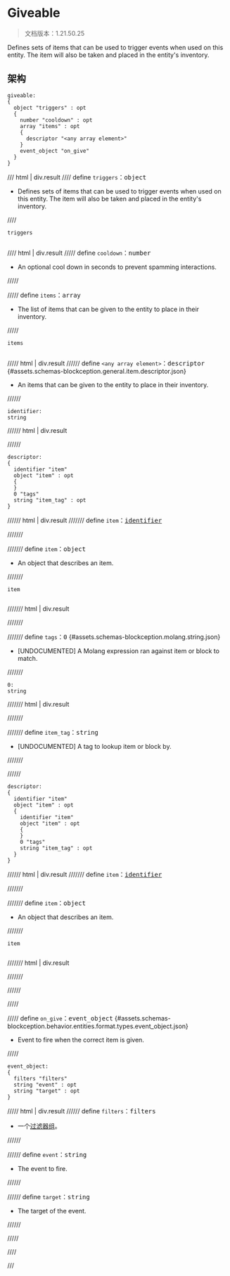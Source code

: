 # Giveable

> 文档版本：1.21.50.25

Defines sets of items that can be used to trigger events when used on this entity. The item will also be taken and placed in the entity's inventory.

## 架构

```mcschema
giveable:
{
  object "triggers" : opt
  {
    number "cooldown" : opt
    array "items" : opt
    {
      descriptor "<any array element>"
    }
    event_object "on_give"
  }
}

```

/// html | div.result
//// define
`triggers`：<samp>object</samp>

- Defines sets of items that can be used to trigger events when used on this entity. The item will also be taken and placed in the entity's inventory.


////

<div class="language-text highlight"><span class="filename"><code>triggers</code></span><pre id="__code_1"><span></span></pre></div>

//// html | div.result
///// define
`cooldown`：<samp>number</samp>

- An optional cool down in seconds to prevent spamming interactions.


/////


///// define
`items`：<samp>array</samp>

- The list of items that can be given to the entity to place in their inventory.


/////

<div class="language-text highlight"><span class="filename"><code>items</code></span><pre id="__code_1"><span></span></pre></div>

///// html | div.result
////// define
`<any array element>`：<samp>descriptor</samp> {#assets.schemas-blockception.general.item.descriptor.json}

- An items that can be given to the entity to place in their inventory.


//////

```mcschema
identifier:
string

```

////// html | div.result

//////



```mcschema
descriptor:
{
  identifier "item"
  object "item" : opt
  {
  }
  0 "tags"
  string "item_tag" : opt
}

```

////// html | div.result
/////// define
`item`：<samp>[identifier](#assets.schemas-blockception.general.item.identifier.json)</samp>


///////


/////// define
`item`：<samp>object</samp>

- An object that describes an item.


///////

<div class="language-text highlight"><span class="filename"><code>item</code></span><pre id="__code_1"><span></span></pre></div>

/////// html | div.result

///////



/////// define
`tags`：<samp>0</samp> {#assets.schemas-blockception.molang.string.json}

- [UNDOCUMENTED] A Molang expression ran against item or block to match.


///////

```mcschema
0:
string

```

/////// html | div.result

///////



/////// define
`item_tag`：<samp>string</samp>

- [UNDOCUMENTED] A tag to lookup item or block by.


///////


//////


```mcschema
descriptor:
{
  identifier "item"
  object "item" : opt
  {
    identifier "item"
    object "item" : opt
    {
    }
    0 "tags"
    string "item_tag" : opt
  }
}

```

////// html | div.result
/////// define
`item`：<samp>[identifier](#assets.schemas-blockception.general.item.identifier.json)</samp>


///////


/////// define
`item`：<samp>object</samp>

- An object that describes an item.


///////

<div class="language-text highlight"><span class="filename"><code>item</code></span><pre id="__code_1"><span></span></pre></div>

/////// html | div.result

///////



//////




/////


///// define
`on_give`：<samp>event_object</samp> {#assets.schemas-blockception.behavior.entities.format.types.event_object.json}

- Event to fire when the correct item is given.


/////

```mcschema
event_object:
{
  filters "filters"
  string "event" : opt
  string "target" : opt
}

```

///// html | div.result
////// define
`filters`：<samp>filters</samp>

- 一个[过滤器组](../filter.md)。


//////


////// define
`event`：<samp>string</samp>

- The event to fire.


//////


////// define
`target`：<samp>string</samp>

- The target of the event.


//////


/////



////


///

